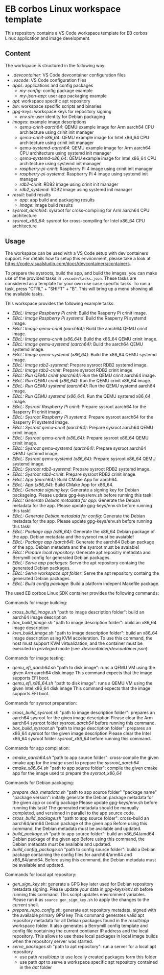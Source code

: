 # EB corbos Linux workspace template

This repository contains a VS Code workspace template for EB corbos Linux application and image development.

## Content

The workspace is structured in the following way:

- _.devcontainer_: VS Code devcontainer configuration files
- _.vscode_: VS Code configuration files
- _apps_: applications and config packages
    - _my-config_: config package example
    - _my-json-app_: user app packaging example
- _apt_: workspace specific apt repository
- _bin_: workspace specific scripts and binaries
- _gpg-keys_: workspace keys for repository signing
    - _env.sh_: user identity for Debian packaging
- _images_: example image descriptions
    - _qemu-crinit-aarch64_: QEMU example image for Arm aarch64 CPU architecture using crinit init manager
    - _qemu-crinit-x86_64_: QEMU example image for Intel x86_64 CPU architecture using crinit init manager
    - _qemu-systemd-aarch64_: QEMU example image for Arm aarch64 CPU architecture using systemd init manager
    - _qemu-systemd-x86_64_: QEMU example image for Intel x86_64 CPU architecture using systemd init manager
    - _raspberry-pi-crinit_: Raspberry Pi 4 image using crinit init manager
    - _raspberry-pi-systemd_: Raspberry Pi 4 image using systemd init manager
    - _rdb2-crinit_: RDB2 image using crinit init manager
    - _rdb2_systemd_: RDB2 image using systemd init manager
- _result_: build results
    - _app_: app build and packaging results
    - _image_: image build results
- _sysroot_aarch64_: sysroot for cross-compiling for Arm aarch64 CPU architecture
- _sysroot_x86_64_: sysroot for cross-compiling for Intel x86_64 CPU architecture

## Usage

The workspace can be used with a VS Code setup with dev containers support.
For details how to setup this environment, please take a look at https://code.visualstudio.com/docs/devcontainers/containers.

To prepare the sysroots, build the app, and build the images, you can make use of the provided tasks in `.vscode/tasks.json`.
These tasks are considered as a template for your own use case specific tasks.
To run a task, press "CTRL" + "SHIFT" + "B". This will bring up a menu showing all the available tasks.

This workspace provides the following example tasks:

- _EBcL: Image Raspberry Pi crinit_: Build the Rasperry Pi crinit image.
- _EBcL: Image Raspberry Pi systemd_: Build the Rasperry Pi systemd image.
- _EBcL: Image qemu-crinit (aarch64)_: Build the aarch64 QEMU crinit image.
- _EBcL: Image qemu-crinit (x86_64)_: Build the x86_64 QEMU crinit image.
- _EBcL: Image qemu-systemd (aarch64)_: Build the aarch64 QEMU systemd image.
- _EBcL: Image qemu-systemd (x86_64)_: Build the x86_64 QEMU systemd image.
- _EBcL: Image rdb2-systemd_: Prepare sysroot RDB2 systemd image.
- _EBcL: Image rdb2-crinit_: Prepare sysroot RDB2 crinit image.
- _EBcL: Run QEMU crinit (aarch64)_: Run the QEMU crinit aarch64 image.
- _EBcL: Run QEMU crinit (x86_64)_: Run the QEMU crinit x86_64 image.
- _EBcL: Run QEMU systemd (aarch64)_: Run the QEMU systemd aarch64 image.
- _EBcL: Run QEMU systemd (x86_64)_: Run the QEMU systemd x86_64 image.
- _EBcL: Sysroot Raspberry Pi crinit_: Prepare sysroot aarch64 for the Rasperry Pi crinit image.
- _EBcL: Sysroot Raspberry Pi systemd_: Prepare sysroot aarch64 for the Rasperry Pi systemd image.
- _EBcL: Sysroot qemu-crinit (aarch64)_: Prepare sysroot aarch64 QEMU crinit image.
- _EBcL: Sysroot qemu-crinit (x86_64)_: Prepare sysroot x86_64 QEMU crinit image.
- _EBcL: Sysroot qemu-systemd (aarch64)_: Prepare sysroot aarch64 QEMU systemd image.
- _EBcL: Sysroot qemu-systemd (x86_64)_: Prepare sysroot x86_64 QEMU systemd image.
- _EBcL: Sysroot rdb2-systemd_: Prepare sysroot RDB2 systemd image.
- _EBcL: Sysroot rdb2-crinit_: Prepare sysroot RDB2 crinit image.
- _EBcL: App (aarch64)_: Build CMake App for aarch64.
- _EBcL: App (x86_64)_: Build CMake App for x86_64.
- _EBcL: Generate signing key_: Generate a signing key for Debian packageing. Please update gpg-keys/env.sh before running this task!
- _EBcL: Generate Debian metadata for app_: Generate the Debian metadata for the app. Please update gpg-keys/env.sh before running this task!
- _EBcL: Generate Debian metadata for config_: Generate the Debian metadata for the app. Please update gpg-keys/env.sh before running this task!
- _EBcL: Package app (x86_64)_: Generate the x86_64 Debian package of the app. Debian metadata and the sysroot must be avaiable!
- _EBcL: Package app (aarch64)_: Generate the aarch64 Debian package of the app. Debian metadata and the sysroot must be avaiable!
- _EBcL: Prepare local repository_: Generate apt repositry metadata and Berrymill config for generated Debian packages.
- _EBcL: Serve app packages_: Serve the apt repository containg the generated Debian packages.
- _EBcL: Serve workspace apt folder_: Serve the apt repository containg the generated Debian packages.
- _EBcL: Build config package_: Build a platform indepent Makefile package.

The used EB corbos Linux SDK container provides the following commands:


Commands for image building:

- _cross_build_image.sh_ "path to image description folder": build an aarch64 image description
- _box_build_image.sh_ "path to image description folder": build an x86_64 image description
- _kvm_build_image.sh_ "path to image description folder": build an x86_64 image description using KVM acceleration.
  To use this command, the host must support KVM virtualization, and the container must be executed in _privileged_
  mode (see _.devcontainer/devcontainer.json_).

Commands for image testing:

- _qemu_efi_aarch64.sh_ "path to disk image": runs a QEMU VM using the given Arm aarch64 disk image
  This command expects that the image supports EFI boot.
- _qemu_efi_x86_64.sh_ "path to disk image": runs a QEMU VM using the given Intel x86_64 disk image
  This command expects that the image supports EFI boot.

Commands for sysroot preparation:

- _cross_build_sysroot.sh_ "path to image description folder": prepares an aarch64 sysroot for the given image description
  Please clear the Arm aarch64 sysroot folder _sysroot_aarch64_ before running this command.
- _box_build_sysroot.sh_ "path to image description folder": prepares an x86_64 sysroot for the given image description
  Please clear the Intel x86_64 sysroot folder _sysroot_x86_64_ before running this command.

Commands for app compilation:

- _cmake_aarch64.sh_ "path to app source folder": cross-compile the given cmake app for the image used to prepare the _sysroot_aarch64_
- _cmake_x86_64.sh_ "path to app source folder":  compile the given cmake app for the image used to prepare the _sysroot_x86_64_ 

Commands for Debian packaging:

- _prepare_deb_metadata.sh_ "path to app source folder" "package name" "package version": initally generate the Debian package metadata for the given app or config package
  Please update gpg-keys/env.sh before running this task!
  The generated metadata should be manually completed, and versioned in parallel to the app source code.
- _cross_build_package.sh_ "path to app source folder": cross-build an aarch64/arm64 Debian package of the given app
  Before using this command, the Debian metadata must be available and updated.
- _build_package.sh_ "path to app source folder": build an x86_64/amd64 Debian package of the given app
  Before using this command, the Debian metadata must be available and updated.
- _build_config_package.sh_ "path to config source folder": build a Debian package containing the config files for aarch64/arm64 and x86_64/amd64.
  Before using this command, the Debian metadata must be available and updated.

Commands for local apt repository:

- _gen_sign_key.sh_: generate a GPG key later used for Debian repository metadata signing.
  Please update your data in _gpg-keys/env.sh_ before running this command.
  This script updates environment variables. Please run it as `source gen_sign_key.sh` to apply the
  changes to the current shell.
- _prepare_repo_config.sh_: generate apt repository metadata, signed with the available primary GPG key
  This command generates valid apt repository metadata for all Debian packages found in the _result/app_
  workspace folder. It also generates a Berrymill config template and config file containing the current
  contianer IP address and the local repository. This allows to use these local packages in local image
  builds when the repository server was started.
- _serve_packages.sh_ "path to apt repository": run a server for a local apt repository
  - use path _result/app_ to use locally created packages form this folder
  - use path _apt_ to serve a workspace specific apt repository contained in the _apt_ folder
